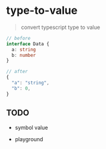 # type-to-value

> convert typescript type to value

```typescript
// before
interface Data {
  a: string
  b: number
}

// after
{
  "a": "string",
  "b": 0,
}
```

## TODO

- symbol value 

- playground